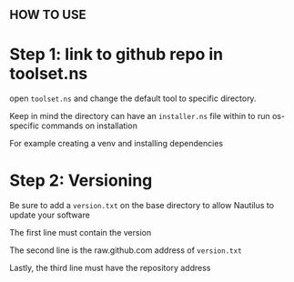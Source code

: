 ## HOW TO USE
# Step 1: link to github repo in toolset.ns
open `toolset.ns` and change the default tool to specific directory.

Keep in mind the directory can have an `installer.ns` file within to run os-specific commands on installation

For example creating a venv and installing dependencies

# Step 2: Versioning
Be sure to add a `version.txt` on the base directory to allow Nautilus to update your software

The first line must contain the version

The second line is the raw.github.com address of `version.txt`

Lastly, the third line must have the repository address
